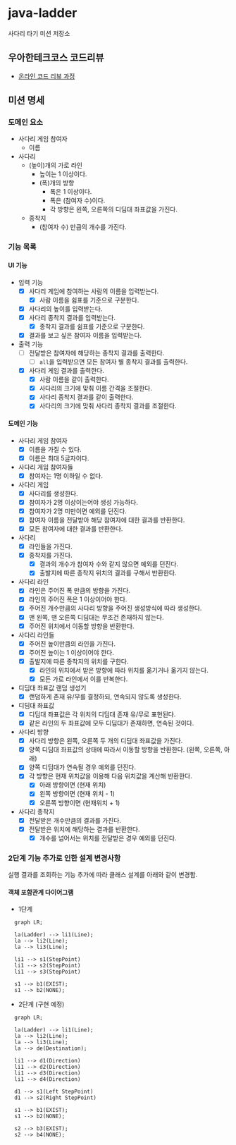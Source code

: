 # java-ladder

사다리 타기 미션 저장소

## 우아한테크코스 코드리뷰

- [온라인 코드 리뷰 과정](https://github.com/woowacourse/woowacourse-docs/blob/master/maincourse/README.md)

## 미션 명세

### 도메인 요소

- 사다리 게임 참여자
    - 이름
- 사다리
    - (높이)개의 가로 라인
        - 높이는 1 이상이다.
        - (폭)개의 방향
            - 폭은 1 이상이다.
            - 폭은 (참여자 수)이다.
            - 각 방향은 왼쪽, 오른쪽의 디딤대 좌표값을 가진다.
    - 종착지
        - (참여자 수) 만큼의 개수를 가진다.

### 기능 목록

#### UI 기능

- 입력 기능
    - [x] 사다리 게임에 참여하는 사람의 이름을 입력받는다.
        - [x] 사람 이름을 쉼표를 기준으로 구분한다.
    - [x] 사다리의 높이를 입력받는다.
    - [x] 사다리 종착지 결과를 입력받는다.
        - [x] 종착지 결과를 쉼표를 기준으로 구분한다.
    - [x] 결과를 보고 싶은 참여자 이름을 입력받는다.

- 출력 기능
    - [ ] 전달받은 참여자에 해당하는 종착지 결과를 출력한다.
        - [ ] `all`을 입력받으면 모든 참여자 별 종착지 결과를 출력한다.
    - [x] 사다리 게임 결과를 출력한다.
        - [x] 사람 이름을 같이 출력한다.
        - [x] 사다리의 크기에 맞춰 이름 간격을 조절한다.
        - [x] 사다리 종착지 결과를 같이 출력한다.
        - [x] 사다리의 크기에 맞춰 사다리 종착지 결과를 조절한다.

#### 도메인 기능

- 사다리 게임 참여자
    - [x] 이름을 가질 수 있다.
    - [x] 이름은 최대 5글자이다.
- 사다리 게임 참여자들
    - [x] 참여자는 1명 이하일 수 없다.
- 사다리 게임
    - [x] 사다리를 생성한다.
    - [x] 참여자가 2명 이상이는어야 생성 가능하다.
    - [x] 참여자가 2명 미만이면 예외를 던진다.
    - [x] 참여자 이름을 전달받아 해당 참여자에 대한 결과를 반환한다.
    - [x] 모든 참여자에 대한 결과를 반환한다.
- 사다리
    - [x] 라인들을 가진다.
    - [x] 종착지를 가진다.
        - [x] 결과의 개수가 참여자 수와 같지 않으면 예외를 던진다.
        - [x] 출발지에 따른 종착지 위치의 결과를 구해서 반환한다.
- 사다리 라인
    - [x] 라인은 주어진 폭 만큼의 방향을 가진다.
    - [x] 라인의 주어진 폭은 1 이상이어야 한다.
    - [x] 주어진 개수만큼의 사다리 방향을 주어진 생성방식에 따라 생성한다.
    - [x] 맨 왼쪽, 맨 오른쪽 디딤대는 무조건 존재하지 않는다.
    - [x] 주어진 위치에서 이동할 방향을 반환한다.
- 사다리 라인들
    - [x] 주어진 높이만큼의 라인을 가진다.
    - [x] 주어진 높이는 1 이상이어야 한다.
    - [x] 출발지에 따른 종착지의 위치를 구한다.
        - [x] 라인의 위치에서 받은 방향에 따라 위치를 옮기거나 옮기지 않는다.
        - [x] 모든 가로 라인에서 이를 반복한다.
- 디딤대 좌표값 랜덤 생성기
    - [x] 랜덤하게 존재 유/무를 결정하되, 연속되지 않도록 생성한다.
- 디딤대 좌표값
    - [x] 디딤대 좌표값은 각 위치의 디딤대 존재 유/무로 표현된다.
    - [x] 같은 라인의 두 좌표값에 모두 디딤대가 존재하면, 연속된 것이다.
- 사다리 방향
    - [x] 사다리 방향은 왼쪽, 오른쪽 두 개의 디딤대 좌표값을 가진다.
    - [x] 양쪽 디딤대 좌표값의 상태에 따라서 이동할 방향을 반환한다. (왼쪽, 오른쪽, 아래)
    - [x] 양쪽 디딤대가 연속될 경우 예외를 던진다.
    - [x] 각 방향은 현재 위치값을 이용해 다음 위치값을 계산해 반환한다.
        - [x] 아래 방향이면 (현재 위치)
        - [x] 왼쪽 방향이면 (현재 위치 - 1)
        - [x] 오른쪽 방향이면 (현재위치 + 1)
- 사다리 종착지
    - [x] 전달받은 개수만큼의 결과를 가진다.
    - [x] 전달받은 위치에 해당하는 결과를 반환한다.
        - [x] 개수를 넘어서는 위치를 전달받은 경우 예외를 던진다.

### 2단계 기능 추가로 인한 설계 변경사항

실행 결과를 조회하는 기능 추가에 따라 클래스 설계를 아래와 같이 변경함.

#### 객체 포함관계 다이어그램

- 1단계

```mermaid
  graph LR;
  
  la(Ladder) --> li1(Line);
  la --> li2(Line);
  la --> li3(Line);
  
  li1 --> s1(StepPoint)
  li1 --> s2(StepPoint)
  li1 --> s3(StepPoint)
  
  s1 --> b1(EXIST);
  s1 --> b2(NONE);
```

- 2단계 (구현 예정)

```mermaid
  graph LR;
  
  la(Ladder) --> li1(Line);
  la --> li2(Line);
  la --> li3(Line);
  la --> de(Destination);
  
  li1 --> d1(Direction)
  li1 --> d2(Direction)
  li1 --> d3(Direction)
  li1 --> d4(Direction)
  
  d1 --> s1(Left StepPoint)
  d1 --> s2(Right StepPoint)
  
  s1 --> b1(EXIST);
  s1 --> b2(NONE);
  
  s2 --> b3(EXIST);
  s2 --> b4(NONE);
```
